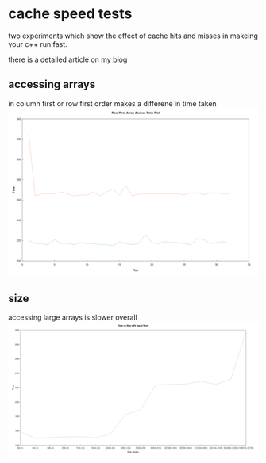 # cache speed tests

two experiments which show the effect of cache hits and misses in makeing your c++ run fast.

there is a detailed article on [my blog](https://www.seanbutler.net/2024/06/26/size-speed-and-caches.html) 

## accessing arrays 
in column first or row first order makes a differene in time taken
![](/cache-row-col-exp.png)

## size
accessing large arrays is slower overall
![](/cache-size-skip-image.png)
